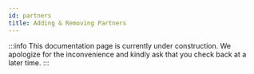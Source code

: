 ```yaml
---
id: partners
title: Adding & Removing Partners
---
```


:::info
This documentation page is currently under construction. We apologize for the inconvenience and kindly ask that you check back at a later time.
:::

<!-- ### [#52][Hermes Gauges Governance] Name
Severity
Short description
Any relevant links or resources -->
